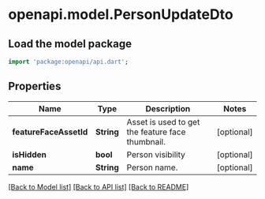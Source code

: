 # openapi.model.PersonUpdateDto

## Load the model package
```dart
import 'package:openapi/api.dart';
```

## Properties
Name | Type | Description | Notes
------------ | ------------- | ------------- | -------------
**featureFaceAssetId** | **String** | Asset is used to get the feature face thumbnail. | [optional] 
**isHidden** | **bool** | Person visibility | [optional] 
**name** | **String** | Person name. | [optional] 

[[Back to Model list]](../README.md#documentation-for-models) [[Back to API list]](../README.md#documentation-for-api-endpoints) [[Back to README]](../README.md)


